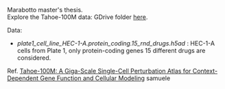 Marabotto master's thesis.<br />
Explore the Tahoe-100M data: GDrive folder [here](https://drive.google.com/drive/u/1/folders/1CIHlePyQB7YxA0J08ahI07Huqp2ygE34).<br />

Data:
- *plate1_cell_line_HEC-1-A.protein_coding.15_rnd_drugs.h5ad* : HEC-1-A cells from Plate 1, only protein-coding genes 15 different drugs are considered.

Ref. [Tahoe-100M: A Giga-Scale Single-Cell Perturbation Atlas for Context-Dependent Gene Function and Cellular Modeling](https://www.biorxiv.org/content/10.1101/2025.02.20.639398v1)
samuele

